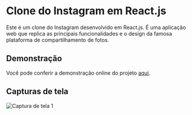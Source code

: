 # Clone do Instagram em React.js

Este é um clone do Instagram desenvolvido em React.js. É uma aplicação web que replica as principais funcionalidades e o design da famosa plataforma de compartilhamento de fotos.

## Demonstração

Você pode conferir a demonstração online do projeto [aqui](https://www.linkedin.com/feed/update/urn:li:activity:7061489319974178816/).

<!-- Remova o trecho abaixo se você não tiver capturas de tela -->
## Capturas de tela

![Captura de tela 1](./instagram%20clone.png.png)
